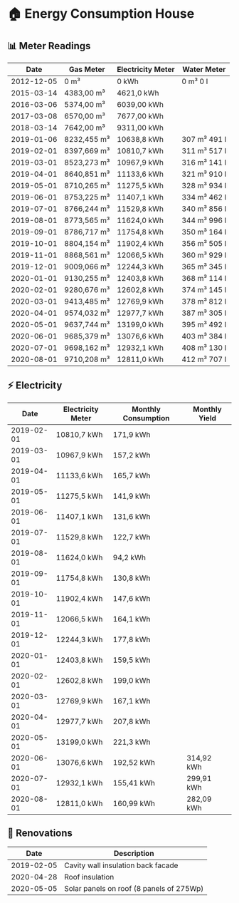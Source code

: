 # 🏠 Energy Consumption House

## 📊 Meter Readings

| Date | Gas Meter | Electricity Meter | Water Meter |
| --- | --- | --- | --- |
| 2012-12-05 | 0 m³ | 0 kWh | 0 m³ 0 l |
| 2015-03-14 | 4383,00 m³ | 4621,0 kWh |  |
| 2016-03-06 | 5374,00 m³ | 6039,00 kWh |  |
| 2017-03-08 | 6570,00 m³ | 7677,00 kWh |  | 
| 2018-03-14 | 7642,00 m³ | 9311,00 kWh |  | 
| 2019-01-06 | 8232,455 m³ | 10638,8 kWh | 307 m³ 491 l |
| 2019-02-01 | 8397,669 m³ | 10810,7 kWh | 311 m³ 517 l |
| 2019-03-01 | 8523,273 m³ | 10967,9 kWh | 316 m³ 141 l |
| 2019-04-01 | 8640,851 m³ | 11133,6 kWh | 321 m³ 910 l |
| 2019-05-01 | 8710,265 m³ | 11275,5 kWh | 328 m³ 934 l |
| 2019-06-01 | 8753,225 m³ | 11407,1 kWh | 334 m³ 462 l |
| 2019-07-01 | 8766,244 m³ | 11529,8 kWh | 340 m³ 856 l |
| 2019-08-01 | 8773,565 m³ | 11624,0 kWh | 344 m³ 996 l |
| 2019-09-01 | 8786,717 m³ | 11754,8 kWh | 350 m³ 164 l |
| 2019-10-01 | 8804,154 m³ | 11902,4 kWh | 356 m³ 505 l |
| 2019-11-01 | 8868,561 m³ | 12066,5 kWh | 360 m³ 929 l |
| 2019-12-01 | 9009,066 m³ | 12244,3 kWh | 365 m³ 345 l |
| 2020-01-01 | 9130,255 m³ | 12403,8 kWh | 368 m³ 114 l |
| 2020-02-01 | 9280,676 m³ | 12602,8 kWh | 374 m³ 145 l |
| 2020-03-01 | 9413,485 m³ | 12769,9 kWh | 378 m³ 812 l |
| 2020-04-01 | 9574,032 m³ | 12977,7 kWh | 387 m³ 305 l |
| 2020-05-01 | 9637,744 m³ | 13199,0 kWh | 395 m³ 492 l |
| 2020-06-01 | 9685,379 m³ | 13076,6 kWh | 403 m³ 384 l |
| 2020-07-01 | 9698,162 m³ | 12932,1 kWh | 408 m³ 130 l |
| 2020-08-01 | 9710,208 m³ | 12811,0 kWh | 412 m³ 707 l |

## ⚡️ Electricity

| Date | Electricity Meter | Monthly Consumption | Monthly Yield |
| --- | --- | --- | --- |
| 2019-02-01 | 10810,7 kWh | 171,9 kWh |  |
| 2019-03-01 | 10967,9 kWh | 157,2 kWh |  |
| 2019-04-01 | 11133,6 kWh | 165,7 kWh |  |
| 2019-05-01 | 11275,5 kWh | 141,9 kWh |  |
| 2019-06-01 | 11407,1 kWh | 131,6 kWh |  |
| 2019-07-01 | 11529,8 kWh | 122,7 kWh |  |
| 2019-08-01 | 11624,0 kWh | 94,2 kWh |  |
| 2019-09-01 | 11754,8 kWh | 130,8 kWh |  |
| 2019-10-01 | 11902,4 kWh | 147,6 kWh |  |
| 2019-11-01 | 12066,5 kWh | 164,1 kWh |  |
| 2019-12-01 | 12244,3 kWh | 177,8 kWh |  |
| 2020-01-01 | 12403,8 kWh | 159,5 kWh |  |
| 2020-02-01 | 12602,8 kWh | 199,0 kWh |  |
| 2020-03-01 | 12769,9 kWh | 167,1 kWh |  |
| 2020-04-01 | 12977,7 kWh | 207,8 kWh |  |
| 2020-05-01 | 13199,0 kWh | 221,3 kWh |  |
| 2020-06-01 | 13076,6 kWh | 192,52 kWh | 314,92 kWh |
| 2020-07-01 | 12932,1 kWh | 155,41 kWh | 299,91 kWh |
| 2020-08-01 | 12811,0 kWh | 160,99 kWh | 282,09 kWh |

## 🔨 Renovations

| Date | Description |
| --- | --- |
| 2019-02-05 | Cavity wall insulation back facade |
| 2020-04-28 | Roof insulation |
| 2020-05-05 | Solar panels on roof (8 panels of 275Wp) |
